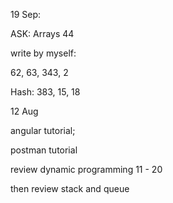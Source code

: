 19 Sep: 

ASK: Arrays 44



write by myself:

62, 63, 343, 2

Hash: 383, 15, 18







12 Aug

angular tutorial; 

postman tutorial

review dynamic programming 11 - 20 

then review stack and queue





